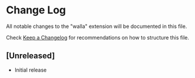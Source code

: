 # Change Log

All notable changes to the "walla" extension will be documented in this file.

Check [Keep a Changelog](http://keepachangelog.com/) for recommendations on how to structure this file.

## [Unreleased]

- Initial release